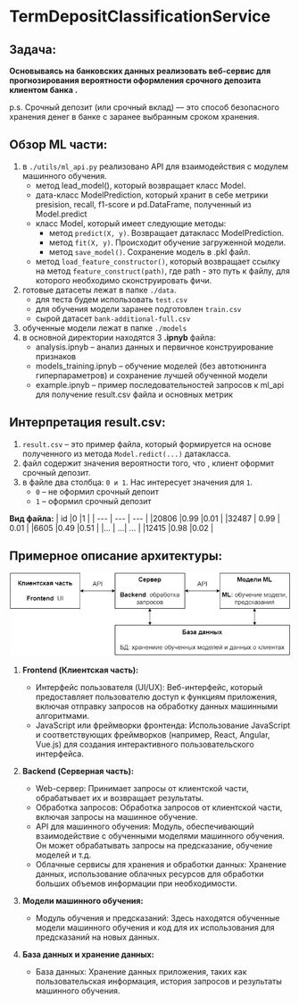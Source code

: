 # TermDepositClassificationService

## Задача:
**Основываясь на банковских данных реализовать веб-сервис для прогнозирования вероятности оформления срочного депозита клиентом банка .**

p.s. Срочный депозит (или срочный вклад) — это способ безопасного хранения денег в банке с заранее выбранным сроком хранения.

## Обзор ML части:
1. в ```./utils/ml_api.py``` реализовано API для взаимодействия с модулем машинного обучения.
    - метод lead_model(), который возвращает класс Model.
    - дата-класс ModelPrediction, который хранит в себе метрики presision, recall, f1-score и pd.DataFrame, полученный из Model.predict 
    - класс Model, который имеет следующие методы:
        - метод ```predict(X, y)```. Возвращает датакласс ModelPrediction.
        - метод ```fit(X, y)```. Происходит обучение загруженной модели.
        - метод ```save_model()```. Сохранение модель в .pkl файл.
    - метод ```load_feature_constructor()```, который возвращает ссылку на метод ```feature_construct(path)```, где path - это путь к файлу, для которого необходимо сконструировать фичи. 
3. готовые датасеты лежат в папке ```./data```.
    - для теста будем использовать ```test.csv```
    - для обучения модели заранее подготовлен ```train.csv```
    - сырой датасет ```bank-additional-full.csv```
4. обученные модели лежат в папке ```./models```
5. в основной директории находятся 3 **.ipnyb** файла:
    - analysis.ipnyb – анализ данных и первичное конструирование признаков
    - models_training.ipnyb – обучение моделей (без автотюнинга гиперпараметров) и сохранение лучшей обученной модели
    - example.ipnyb – пример последовательностей запросов к ml_api для получение result.csv файла и основных метрик
## Интерпретация result.csv:
1. ```result.csv``` – это пример файла, который формируется на основе полученного из метода ```Model.redict(...)``` датакласса.
2. файл содержит значения вероятности того, что , клиент оформит срочный депозит.
3. в файле два столбца: ```0 и 1```. Нас интересует значения для ```1```.
    - ```0``` – не оформил срочный депоит
    - ```1``` – оформил срочный депозит

**Вид файла:**
| id |0  |1  |
| --- | --- | --- |
|20806  |0.99  |0.01  |
|32487  | 0.99 | 0.01 |
|6605  |0.49  |0.51  |
|...  | ...| ... |
|12415  |0.98  |0.02  |

## Примерное описание архитектуры:
![plot](./data/img/архитектура.png)

1. **Frontend (Клиентская часть):**
    - Интерфейс пользователя (UI/UX): Веб-интерфейс, который предоставляет пользователю доступ к функциям приложения, включая отправку запросов на обработку данных машинными алгоритмами.
    - JavaScript или фреймворки фронтенда: Использование JavaScript и соответствующих фреймворков (например, React, Angular, Vue.js) для создания интерактивного пользовательского интерфейса.
    
2. **Backend (Серверная часть):**
    - Web-сервер: Принимает запросы от клиентской части, обрабатывает их и возвращает результаты.
    - Обработка запросов: Обработка запросов от клиентской части, включая запросы на машинное обучение.
    - API для машинного обучения: Модуль, обеспечивающий взаимодействие с обученными моделями машинного обучения. Он может обрабатывать запросы на предсказание, обучение моделей и т.д.
    - Облачные сервисы для хранения и обработки данных: Хранение данных, использование облачных ресурсов для обработки больших объемов информации при необходимости.
    
3. **Модели машинного обучения:**
    - Модуль обучения и предсказаний: Здесь находятся обученные модели машинного обучения и код для их использования для предсказаний на новых данных.
    
4. **База данных и хранение данных:**
    - База данных: Хранение данных приложения, таких как пользовательская информация, история запросов и результаты машинного обучения.


